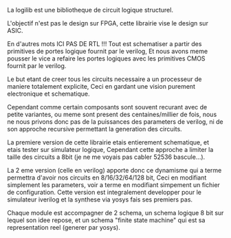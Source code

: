 La logilib est une bibliotheque de circuit logique structurel.

L'objectif n'est pas le design sur FPGA, cette librairie vise le design sur ASIC.

En d'autres mots ICI PAS DE RTL !!!
Tout est schematiser a partir des primitives de portes logique fournit par le verilog,
Et nous avons meme pousser le vice a refaire les portes logiques avec les primitives CMOS fournit par le verilog.

Le but etant de creer tous les circuits necessaire a un processeur de maniere totalement explicite,
Ceci en gardant une vision purement electronique et schematique.

Cependant comme certain composants sont souvent recurant avec de petite variantes, ou meme sont present des centaines/millier de fois,
nous ne nous privons donc pas de la puissances des parameters de verilog, ni de son approche recursive permettant la generation des circuits.

La premiere version de cette librairie etais entierement schematique, et etais tester sur simulateur logique,
Cependant cette approche a limiter la taille des circuits a 8bit (je ne me voyais pas cabler 52536 bascule...).

La 2 eme version (celle en verilog) apporte donc ce dynamisme qui a terme permettra d'avoir nos circuits en 8/16/32/64/128 bit,
Ceci en modifiant simplement les parameters, voir a terme en modifiant simpement un fichier de configuration.
Cette version est integralement developper pour le simulateur iverilog et la synthese via yosys fais ses premiers pas.

Chaque module est accompagner de 2 schema,
un schema logique 8 bit sur lequel son idee repose,
et un schema "finite state machine" qui est sa representation reel (generer par yosys).



